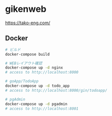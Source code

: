# gikenweb

https://tako-eng.com/

## Docker

```sh
# ビルド
docker-compose build

# WEBレイアウト確認
docker-compose up -d nginx
# access to http://localhost:8000

# goApp/TodoApp
docker-compose up -d todo_app
# access to http://localhost:8000/gin/todoapp/

# pgAdmin
docker-compose up -d pgadmin
# access to http://localhost:8001
```
